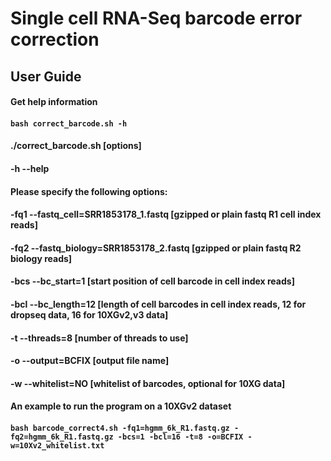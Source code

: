 # Single cell RNA-Seq barcode error correction

## User Guide

#### Get help information
#### `bash correct_barcode.sh -h`
#### ./correct_barcode.sh [options]
#### -h --help
#### Please specify the following options:
#### -fq1 --fastq_cell=SRR1853178_1.fastq   [gzipped or plain fastq R1 cell index reads]
#### -fq2 --fastq_biology=SRR1853178_2.fastq   [gzipped or plain fastq R2 biology reads]
#### -bcs --bc_start=1   [start position of cell barcode in cell index reads]
#### -bcl --bc_length=12   [length of cell barcodes in cell index reads, 12 for dropseq data, 16 for 10XGv2,v3 data]
#### -t --threads=8 [number of threads to use]
#### -o --output=BCFIX   [output file name]
#### -w --whitelist=NO [whitelist of barcodes, optional for 10XG data]

#### An example to run the program on a 10XGv2 dataset
#### `bash barcode_correct4.sh -fq1=hgmm_6k_R1.fastq.gz -fq2=hgmm_6k_R1.fastq.gz -bcs=1 -bcl=16 -t=8 -o=BCFIX -w=10Xv2_whitelist.txt`
